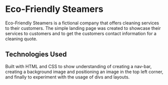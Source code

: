 # Eco-Friendly Steamers
Eco-Friendly Steamers is a fictional company that offers cleaning services to their customers. The simple landing page was created to showcase their services to customers and
to get the customers contact information for a cleaning quote.

## Technologies Used
Built with HTML and CSS to show understanding of creating a nav-bar, creating a background image and positioning an image in the top left corner, and finally to experiment with 
the usage of divs and layouts.
